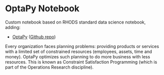 # OptaPy Notebook

Custom notebook based on RHODS standard data science notebook, adding:

* [OptaPy](http://www.optapy.org/) ([Github repo](https://github.com/optapy/optapy))

Every organization faces planning problems: providing products or services with a limited set of constrained resources (employees, assets, time and money). OptaPy optimizes such planning to do more business with less resources. This is known as Constraint Satisfaction Programming (which is part of the Operations Research discipline).